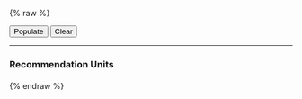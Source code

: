 ---
---

{% raw %}
<style>
  .list {
    list-style: none;
    margin: 20px 0;
    padding: 0;
    width: 400px;
  }
  .item {
    height: 80px;
    margin: 20px 0;
    border: 1px solid #CCC;
    display: flex;
    flex-direction: column;
    justify-content: center;
    align-items: center;
    user-select: none;
  }
</style>
<section>
  <button id="populate-btn" type="button" class="btn btn-success">Populate</button>
  <button id="clear-btn" type="button" class="btn btn-danger">Clear</button>
</section>
<hr>
<section>
  <h3>Recommendation Units</h3>
  <miso-recommendation unit-id="unit-1">
    <miso-products>
      <ul id="list" class="list"></ul>
    </miso-products>
  </miso-recommendation>
</section>
<script>
let index = 1;
document.querySelector('#populate-btn').addEventListener('click', () => {
  let html = '';
  for (let i = 0; i < 4; i++) {
    const productId = `product-${index}`;
    html += `<li id="${productId}" class="item" data-miso-product-id="${productId}"><a href="#">Product ${index}</a></li>`;
    index++;
  }
  document.querySelector('#list').insertAdjacentHTML('beforeend', html);
});
document.querySelector('#clear-btn').addEventListener('click', () => {  
  document.querySelector('#list').innerHTML = '';
});
</script>
<script>
const misocmd = window.misocmd || (window.misocmd = []);
misocmd.push(() => {
  MisoClient.plugins.use('std:ui');
  const client = new MisoClient('...');
  const workflow = client.ui.recommendations.get('unit-1');
  window.helpers.unit.monitorEvents(workflow);
  workflow.useTrackers({ products: { watch: true }}).startTracker();
});
</script>
{% endraw %}
